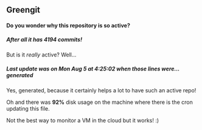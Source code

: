 ## Greengit

#### Do you wonder why this repository is so active?

##### After all it has 4194 commits!

But is it *really* active? Well...

##### Last update was on Mon Aug 5 at 4:25:02 when those lines were... generated

Yes, generated, because it certainly helps a lot to have such an active repo!

Oh and there was **92%** disk usage on the machine
where there is the cron updating this file.

Not the best way to monitor a VM in the cloud but it works! :)

